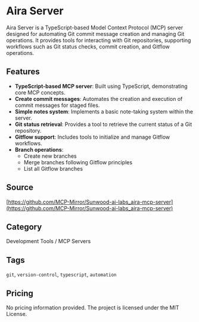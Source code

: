 # Aira Server

Aira Server is a TypeScript-based Model Context Protocol (MCP) server designed for automating Git commit message creation and managing Git operations. It provides tools for interacting with Git repositories, supporting workflows such as Git status checks, commit creation, and Gitflow operations.

## Features
- **TypeScript-based MCP server**: Built using TypeScript, demonstrating core MCP concepts.
- **Create commit messages**: Automates the creation and execution of commit messages for staged files.
- **Simple notes system**: Implements a basic note-taking system within the server.
- **Git status retrieval**: Provides a tool to retrieve the current status of a Git repository.
- **Gitflow support**: Includes tools to initialize and manage Gitflow workflows.
- **Branch operations**:
  - Create new branches
  - Merge branches following Gitflow principles
  - List all Gitflow branches

## Source
[https://github.com/MCP-Mirror/Sunwood-ai-labs_aira-mcp-server](https://github.com/MCP-Mirror/Sunwood-ai-labs_aira-mcp-server)

## Category
Development Tools / MCP Servers

## Tags
`git`, `version-control`, `typescript`, `automation`

## Pricing
No pricing information provided. The project is licensed under the MIT License.